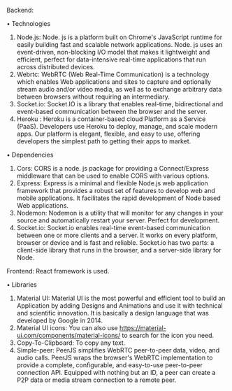 Backend:

•	Technologies 
1.	Node.js: Node. js is a platform built on Chrome's JavaScript runtime for easily building fast and scalable network applications. Node. js uses an event-driven, non-blocking I/O model that makes it lightweight and efficient, perfect for data-intensive real-time applications that run across distributed devices.
2.	Webrtc: WebRTC (Web Real-Time Communication) is a technology which enables Web applications and sites to capture and optionally stream audio and/or video media, as well as to exchange arbitrary data between browsers without requiring an intermediary.
3.	Socket.io: Socket.IO is a library that enables real-time, bidirectional and event-based communication between the browser and the server.
4.	Heroku : Heroku is a container-based cloud Platform as a Service (PaaS). Developers use Heroku to deploy, manage, and scale modern apps. Our platform is elegant, flexible, and easy to use, offering developers the simplest path to getting their apps to market.

•	Dependencies
1.	Cors: CORS is a node. js package for providing a Connect/Express middleware that can be used to enable CORS with various options.
2.	Express: Express is a minimal and flexible Node.js web application framework that provides a robust set of features to develop web and mobile applications. It facilitates the rapid development of Node based Web applications.
3.	Nodemon: Nodemon is a utility that will monitor for any changes in your source and automatically restart your server. Perfect for development.
4.	Socket.io: Socket.io enables real-time event-based communication between one or more clients and a server. It works on every platform, browser or device and is fast and reliable. Socket.io has two parts: a client-side library that runs in the browser, and a server-side library for Node.

Frontend:
    React framework is used.

•	Libraries
1.	Material UI: Material UI is the most powerful and efficient tool to build an Application by adding Designs and Animations and use it with technical and scientific innovation. It is basically a design language that was developed by Google in 2014.
2.	Material UI icons: You can also use https://material-ui.com/components/material-icons/ to search for the icon you need.
3.	Copy-To-Clipboard: To copy any text.
4.	Simple-peer: PeerJS simplifies WebRTC peer-to-peer data, video, and audio calls. PeerJS wraps the browser's WebRTC implementation to provide a complete, configurable, and easy-to-use peer-to-peer connection API. Equipped with nothing but an ID, a peer can create a P2P data or media stream connection to a remote peer.

